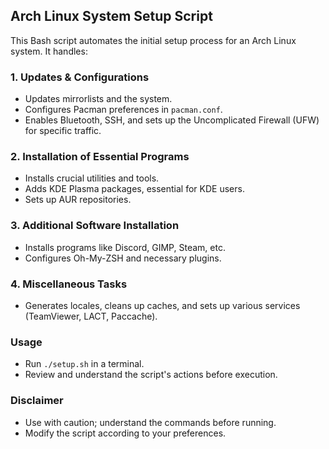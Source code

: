 ## Arch Linux System Setup Script

This Bash script automates the initial setup process for an Arch Linux system. It handles:

### 1. Updates & Configurations
- Updates mirrorlists and the system.
- Configures Pacman preferences in `pacman.conf`.
- Enables Bluetooth, SSH, and sets up the Uncomplicated Firewall (UFW) for specific traffic.

### 2. Installation of Essential Programs
- Installs crucial utilities and tools.
- Adds KDE Plasma packages, essential for KDE users.
- Sets up AUR repositories.

### 3. Additional Software Installation
- Installs programs like Discord, GIMP, Steam, etc.
- Configures Oh-My-ZSH and necessary plugins.

### 4. Miscellaneous Tasks
- Generates locales, cleans up caches, and sets up various services (TeamViewer, LACT, Paccache).

### Usage
- Run `./setup.sh` in a terminal.
- Review and understand the script's actions before execution.

### Disclaimer
- Use with caution; understand the commands before running.
- Modify the script according to your preferences.
